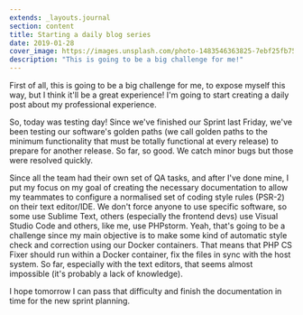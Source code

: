 ```yaml
---
extends: _layouts.journal
section: content
title: Starting a daily blog series
date: 2019-01-28
cover_image: https://images.unsplash.com/photo-1483546363825-7ebf25fb7513?ixlib=rb-1.2.1&ixid=eyJhcHBfaWQiOjEyMDd9&auto=format&fit=crop&w=1350&q=80
description: "This is going to be a big challenge for me!"
---
```


First of all, this is going to be a big challenge for me, to expose myself this way, but I think it'll be a great experience! I'm going to start creating a daily post about my professional experience.

So, today was testing day! Since we've finished our Sprint last Friday, we've been testing our software's golden paths (we call golden paths to the minimum functionality that must be totally functional at every release) to prepare for another release. So far, so good. We catch minor bugs but those were resolved quickly.

Since all the team had their own set of QA tasks, and after I've done mine, I put my focus on my goal of creating the necessary documentation to allow my teammates to configure a normalised set of coding style rules (PSR-2) on their text editor/IDE. We don't force anyone to use specific software, so some use Sublime Text, others (especially the frontend devs) use Visual Studio Code and others, like me, use PHPstorm. Yeah, that's going to be a challenge since my main objective is to make some kind of automatic style check and correction using our Docker containers. That means that PHP CS Fixer should run within a Docker container, fix the files in sync with the host system. So far, especially with the text editors, that seems almost impossible (it's probably a lack of knowledge).

I hope tomorrow I can pass that difficulty and finish the documentation in time for the new sprint planning.
